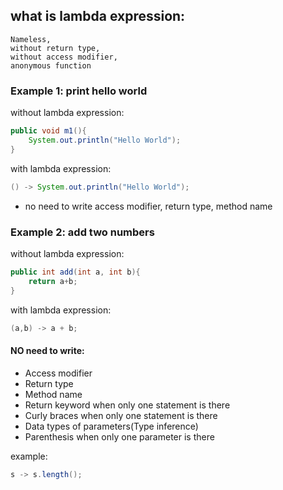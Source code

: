 ## what is lambda expression:
    Nameless,
    without return type,
    without access modifier,
    anonymous function


### Example 1: print hello world

without lambda expression:
```java
public void m1(){
    System.out.println("Hello World");
}
```
with lambda expression:
```java
() -> System.out.println("Hello World");
```
- no need to write access modifier, return type, method name


### Example 2: add two numbers

without lambda expression:
```java
public int add(int a, int b){
    return a+b;
}
```

with lambda expression:
```java
(a,b) -> a + b;
```
#### NO need to write:
  - Access modifier
  - Return type
  - Method name
  - Return keyword when only one statement is there
  - Curly braces when only one statement is there
  - Data types of parameters(Type inference)
  - Parenthesis when only one parameter is there

example:
```java
s -> s.length();
```

